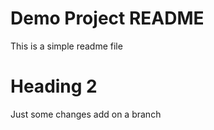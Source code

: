 # Demo Project README

This is a simple readme file

# Heading 2 

Just some changes add on a branch